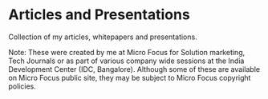 # Articles and Presentations
Collection of my articles, whitepapers and presentations.

Note: These were created by me at Micro Focus for Solution marketing, Tech Journals or as part of various company wide sessions at the India Development Center (IDC, Bangalore). Although some of these are available on Micro Focus public site, they may be subject to Micro Focus copyright policies.
